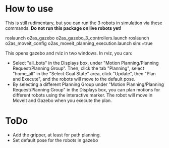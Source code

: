 # How to use

This is still rudimentary, but you can run the 3 robots in simulation via these commands. **Do not run this package on live robots yet!**

roslaunch o2as_gazebo o2as_gazebo_3_controllers.launch
roslaunch o2as_moveit_config o2as_moveit_planning_execution.launch sim:=true

This opens gazebo and rviz in two windows. In rviz, you can:

- Select "all_bots" in the Displays box, under "Motion Planning/Planning Request/Planning Group". Then, click the tab "Planning", select "home_all" in the "Select Goal State" area, click "Update", then "Plan and Execute", and the robots will move to the default pose.
- By selecting a different Planning Group under "Motion Planning/Planning Request/Planning Group" in the Displays box, you can plan motions for different robots using the interactive marker. The robot will move in MoveIt and Gazebo when you execute the plan.


# ToDo

- Add the gripper, at least for path planning.
- Set default pose for the robots in gazebo